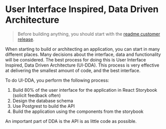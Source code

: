 # User Interface Inspired, Data Driven Architecture

> Before building anything, you should start with the [readme customer release](../readme-customer-release).

When starting to build or architecting an application, you can start in many different places. Many decisions about the interface,
data and functionality will be considered. The best process for doing this is User Interface Inspired, Data Driven
Architecture (UI-DDA). This process is very effective at delivering the smallest amount of code, and the best interface.

To do UI-DDA, you perform the following process:

1. Build 80% of the user interface for the application in React Storybook (solicit feedback often)
2. Design the database schema
3. Use Postgrest to build the API
4. Build the application using the components from the storybook

An important part of DDA is the API is as little code as possible.
